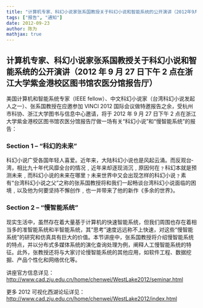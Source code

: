 ```yaml
---
title: "计算机专家、科幻小说家张系国教授关于科幻小说和智能系统的公开演讲（2012年9月27日下午2点在浙江大学紫金港校区图书馆农医分馆报告厅）"
tags: ["报告", "通知"]
date: 2012-09-23
author: 陈为
mathjax: true
---
```


## 计算机专家、科幻小说家张系国教授关于科幻小说和智能系统的公开演讲（2012 年 9 月 27 日下午 2 点在浙江大学紫金港校区图书馆农医分馆报告厅）

美国计算机和智能系统专家（IEEE fellow）、中文科幻小说家（台<span>&shy;</span>湾科幻小说发起人之一）、张系国教授在应邀参加 VINCI 2012 国际会议做特邀报告之余，受杭州市科协、浙江大学图书与信息中心邀请，将于 2012 年 9 月 27 日下午 2 点在浙江大学紫金港校区图书馆农医分馆报告厅做一场有关“科幻小说”和“慢智能系统”的报告：

### Section 1 – “科幻的未来”

科幻小说广受各国年轻人喜爱。近年来，大陆科幻小说也是风起云涌。而反观台<span>&shy;</span>湾，相比九十年代风靡全台的情况﹐近年来却逐现消沉﹐原因何在﹖科幻本就是预测未来﹐而科幻小说的未来在哪里﹖未来世界中又会出现怎样的科幻小说﹖素有“台<span>&shy;</span>湾科幻小说之父”之称的张系国教授将和我们一起畅谈台<span>&shy;</span>湾科幻小说面临的困境﹐以及他为何要坚持不懈创作﹐也一并带来了他的新作《多余的世界》。

### Section 2 – “慢智能系统”

现实生活中，虽然存在着大量基于计算机的快速智能系统，但我们周围也存在着相当多的准智能系统和半智能系统，其“思考”速度远远称不上快速，对这些“慢智能系统”的研究和仿真具有巨大的价值。本节讲座中，张系国教授将介绍慢智能系统的特点，并以分布式多媒体系统的演化查询处理为例，阐释人工慢智能系统的特征。此外，张教授还将与大家讨论慢智能系统的其他应用，如软件工程、数据挖掘、产品个性化和网络优化等。

讲座官方信息详见：
http://www.cad.zju.edu.cn/home/chenwei/WestLake2012/seminar.html

更多 2012 可视化西湖论坛详见：
http://www.cad.zju.edu.cn/home/chenwei/WestLake2012/index.html
